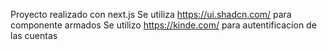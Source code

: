 Proyecto realizado con next.js
Se utiliza https://ui.shadcn.com/ para componente armados
Se utilizo https://kinde.com/ para autentificacion de las cuentas
